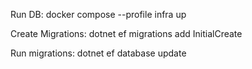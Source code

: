 
Run DB:
docker compose --profile infra up

Create Migrations:
dotnet ef migrations add InitialCreate


Run migrations:
dotnet ef database update

